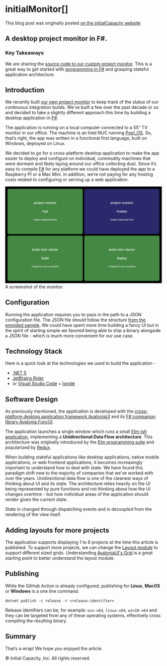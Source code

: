 ﻿# initialMonitor[]

This blog post was originally posted [on the initialCapacity website](https://initialcapacity.io/initial-monitor)

## A desktop project monitor in F#.

### Key Takeaways

We are sharing the [source code to our custom project monitor](https://github.com/initialcapacity/project-monitor).
This is a great way to get started with [programming in F#](https://fsharp.org/) and grasping stateful application architecture.

## Introduction

We recently built [our own project monitor](https://github.com/initialcapacity/project-monitor) to keep
track of the status of our continuous integration builds. We’ve built a few over the past decade or so and
decided to take a slightly different approach this time by building a desktop application in [F#](https://fsharp.org/).

The application is running on a local computer connected to a 55” TV monitor in our office. The machine is
an Intel NUC running [Pop!_OS](https://pop.system76.com/).
So, that’s right, the app was written in a functional first language, built on Windows, deployed on Linux.

We decided to go for a cross-platform desktop application to make the app easier to deploy and configure on
individual, commodity machines that were dormant and likely laying around our office collecting dust. Since
it’s easy to compile [F#](https://fsharp.org/) for any platform we could have deployed the app to a
Raspberry PI or a Mac Mini. In addition, we’re not paying for any hosting costs related to configuring or
serving up a web application.

![A screenshot of the project monitor](initial-monitor.png)
A screenshot of the monitor.

## Configuration

Running the application requires you to pass in the path to a JSON configuration file. The JSON file should
follow the structure [from the provided sample](https://github.com/initialcapacity/project-monitor/blob/main/DesktopApp/res/ConfigSample.json).
We could have spent more time building a fancy UI but in the spirit of starting simple we
favored being able to ship a binary alongside a JSON file - which is much more convenient for our use case.

## Technology Stack

Here is a quick look at the technologies we used to build the application -

 * [.NET 5](https://dotnet.microsoft.com/download/dotnet/5.0)
 * [JetBrains Rider](https://www.jetbrains.com/rider/)
 * or [Visual Studio Code](https://code.visualstudio.com/) + [Ionide](https://ionide.io/)

## Software Design

As previously mentioned, the application is developed with the 
[cross-platform desktop application framework AvaloniaUI](https://avaloniaui.net/) and its 
[F# companion library Avalonia.FuncUI](https://avaloniacommunity.github.io/Avalonia.FuncUI.Docs/).

The application launches a single window which runs a small [Elm-ish application](https://elmish.github.io/elmish/),
implementing a **Unidirectional Data Flow architecture**. This architecture was originally introduced by 
the [Elm programming suite](https://guide.elm-lang.org/architecture/) and popularized by [Redux](https://redux.js.org/).

When building stateful applications like desktop applications, native mobile applications, or web frontend
applications, it becomes increasingly important to understand how to deal with state. We have found this
paradigm shift new to the majority of companies that we’ve worked with over the years. Unidirectional data
flow is one of the cleanest ways of thinking about UI and its state. The architecture relies heavily on the
UI being represented by pure functions and not thinking about how the UI changes overtime - but how
individual areas of the application should render given the current state.

State is changed through dispatching events and is decoupled from the rendering of the view itself.

## Adding layouts for more projects

The application supports displaying 1 to 6 projects at the time this article is published. To support more
projects, we can change the [Layout module](https://github.com/initialcapacity/project-monitor/blob/main/DesktopApp/src/Layout.fs)
to support different sized grids. Understanding [AvaloniaUI's Grid](https://docs.avaloniaui.net/docs/controls/grid)
is a great starting point to better understand the layout module.

## Publishing

While the GitHub Action is already configured, publishing for **Linux**, **MacOS**
or **Windows** is a one line command:

```
dotnet publish -c release -r <release-identifier>
```

Release identifiers can be, for example: `osx-x64`, `linux-x64`, `win10-x64` and they can be targeted
from any of these operating systems, effectively cross compiling the resulting binary.

## Summary

That’s a wrap! We hope you enjoyed the article.

&copy; Initial Capacity, Inc. All rights reserved.
